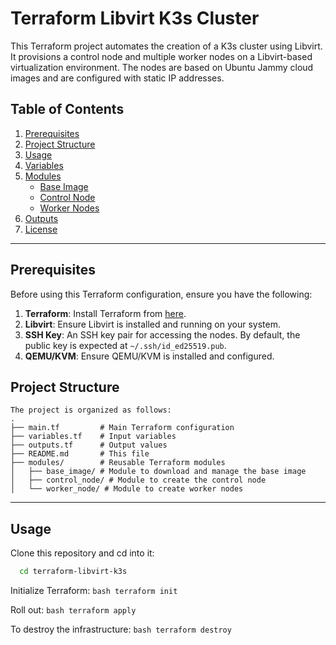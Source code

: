 # Terraform Libvirt K3s Cluster

This Terraform project automates the creation of a K3s cluster using Libvirt. It provisions a control node and multiple worker nodes on a Libvirt-based virtualization environment. The nodes are based on Ubuntu Jammy cloud images and are configured with static IP addresses.

## Table of Contents

1. [Prerequisites](#prerequisites)
2. [Project Structure](#project-structure)
3. [Usage](#usage)
4. [Variables](#variables)
5. [Modules](#modules)
   - [Base Image](#base-image)
   - [Control Node](#control-node)
   - [Worker Nodes](#worker-nodes)
6. [Outputs](#outputs)
7. [License](#license)

---

## Prerequisites

Before using this Terraform configuration, ensure you have the following:

1. **Terraform**: Install Terraform from [here](https://www.terraform.io/downloads.html).
2. **Libvirt**: Ensure Libvirt is installed and running on your system.
3. **SSH Key**: An SSH key pair for accessing the nodes. By default, the public key is expected at `~/.ssh/id_ed25519.pub`.
4. **QEMU/KVM**: Ensure QEMU/KVM is installed and configured.

## Project Structure

```
The project is organized as follows:
.
├── main.tf         # Main Terraform configuration
├── variables.tf    # Input variables
├── outputs.tf      # Output values
├── README.md       # This file
├── modules/        # Reusable Terraform modules
│   ├── base_image/ # Module to download and manage the base image
│   ├── control_node/ # Module to create the control node
│   └── worker_node/ # Module to create worker nodes
```

---

## Usage

Clone this repository and cd into it:
 ```bash
   cd terraform-libvirt-k3s
```

Initialize Terraform:
```bash terraform init ```

Roll out:
```bash terraform apply ```

To destroy the infrastructure:
```bash terraform destroy ```


